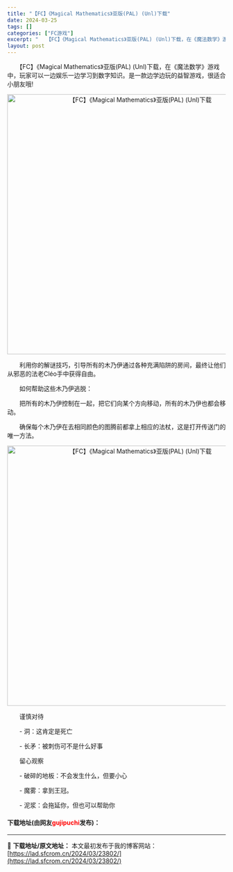 ```yaml
---
title: "【FC】《Magical Mathematics》亚版(PAL) (Unl)下载"
date: 2024-03-25
tags: []
categories: ["FC游戏"]
excerpt: "　　【FC】《Magical Mathematics》亚版(PAL) (Unl)下载，在《魔法数学》游戏中，玩家可以一边娱乐一边学习到数字知识。是一款边学边玩的益智游戏，很适合小朋友哦! 　　利用你的解谜技巧，引导所有的木乃伊通过各种充满陷阱的房间，最终让他们从邪恶的法老Cl&eacute;o手中获&hellip;"
layout: post
---
```


 <p>　　【FC】《Magical Mathematics》亚版(PAL) (Unl)下载，在《魔法数学》游戏中，玩家可以一边娱乐一边学习到数字知识。是一款边学边玩的益智游戏，很适合小朋友哦!</p> <p align="center"><img align="" border="0" src="https://lad.sfcrom.cn/wp-content/uploads/2024/03/20240325_660195aba603f.png" width="598" alt="【FC】《Magical Mathematics》亚版(PAL) (Unl)下载" /></p> <p>　　利用你的解谜技巧，引导所有的木乃伊通过各种充满陷阱的房间，最终让他们从邪恶的法老Cl&eacute;o手中获得自由。</p> <p>　　如何帮助这些木乃伊逃脱：</p> <p>　　把所有的木乃伊控制在一起，把它们向某个方向移动，所有的木乃伊也都会移动。</p> <p>　　确保每个木乃伊在去相同颜色的图腾前都拿上相应的法杖，这是打开传送门的唯一方法。</p> <p align="center"><img align="" border="0" src="https://lad.sfcrom.cn/wp-content/uploads/2024/03/20240325_660195ace1133.png" width="598" alt="【FC】《Magical Mathematics》亚版(PAL) (Unl)下载" /></p> <p>　　谨慎对待</p> <p>　　- 洞：这肯定是死亡</p> <p>　　- 长矛：被刺伤可不是什么好事</p> <p>　　留心观察</p> <p>　　- 破碎的地板：不会发生什么，但要小心</p> <p>　　- 魔雾：拿到王冠。</p> <p>　　- 泥浆：会拖延你，但也可以帮助你</p> <p><h4>下载地址(由网友<font color="red">gujipuchi</font>发布)：</h4></p> 

---
📖 **下载地址/原文地址：** 本文最初发布于我的博客网站：[https://lad.sfcrom.cn/2024/03/23802/](https://lad.sfcrom.cn/2024/03/23802/)
